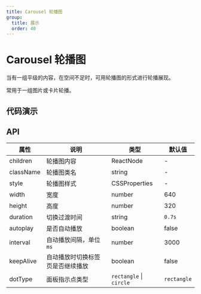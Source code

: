 ```yaml
---
title: Carousel 轮播图
group:
  title: 展示
  order: 40
---
```


# Carousel 轮播图

当有一组平级的内容，在空间不足时，可用轮播图的形式进行轮播展现。

常用于一组图片或卡片轮播。

## 代码演示

<code src="./demo/basic" ></code>

<code src="./demo/circleDot" ></code>

## API

| 属性      | 说明       | 类型          | 默认值 |
| --------- | ---------- | ------------- | ------ |
| children | 轮播图内容 | ReactNode | - |
| className | 轮播图类名 |        string       | - |
| style     | 轮播图样式 | CSSProperties | - |
| width | 宽度 | number | 640 |
| height | 高度 | number | 320 |
| duration | 切换过渡时间 | string | `0.7s` |
| autoplay | 是否自动播放 | boolean | false |
| interval | 自动播放间隔，单位`ms` | number | 3000 |
| keepAlive | 自动播放时切换标签页是否继续播放 | boolean | false |
| dotType | 面板指示点类型 | `rectangle` \| `circle` | `rectangle` |
